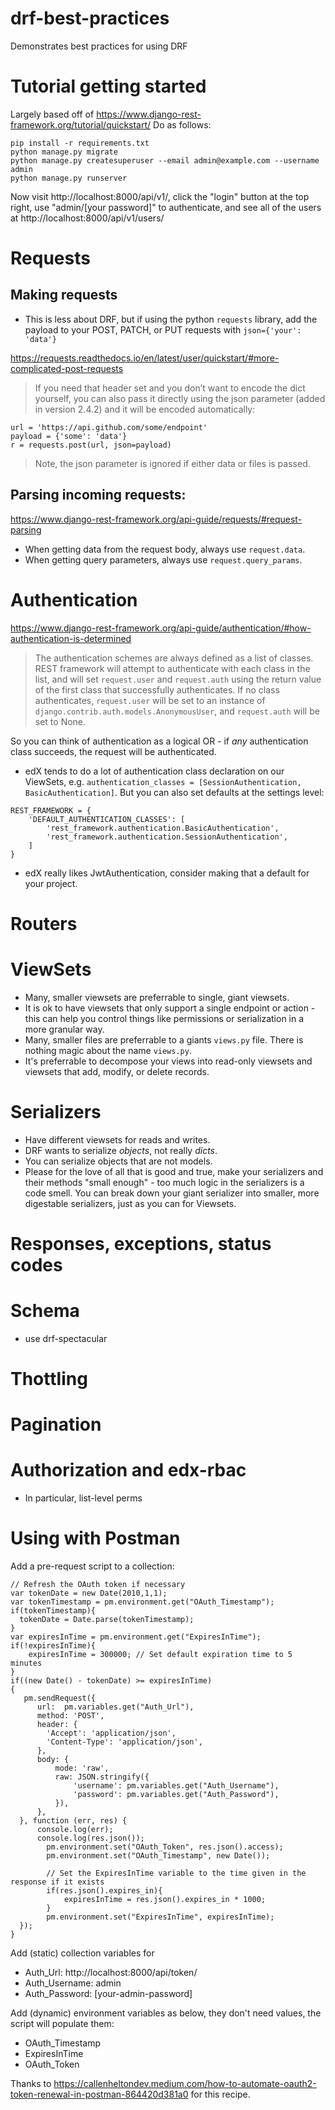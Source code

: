 # drf-best-practices
Demonstrates best practices for using DRF

# Tutorial getting started
Largely based off of https://www.django-rest-framework.org/tutorial/quickstart/
Do as follows:
```
pip install -r requirements.txt
python manage.py migrate
python manage.py createsuperuser --email admin@example.com --username admin
python manage.py runserver
```
Now visit http://localhost:8000/api/v1/, click the "login" button at the top right,
use "admin/[your password]" to authenticate, and see all of the users at
http://localhost:8000/api/v1/users/

# Requests
## Making requests
- This is less about DRF, but if using the python `requests` library, add
the payload to your POST, PATCH, or PUT requests with `json={'your': 'data'}`

https://requests.readthedocs.io/en/latest/user/quickstart/#more-complicated-post-requests

>If you need that header set and you don’t want to encode the dict yourself, 
you can also pass it directly using the json parameter (added in version 2.4.2) and it will be encoded automatically:
```
url = 'https://api.github.com/some/endpoint'
payload = {'some': 'data'}
r = requests.post(url, json=payload)
```
>Note, the json parameter is ignored if either data or files is passed.

## Parsing incoming requests:
https://www.django-rest-framework.org/api-guide/requests/#request-parsing
- When getting data from the request body, always use `request.data`.
- When getting query parameters, always use `request.query_params`.

# Authentication
https://www.django-rest-framework.org/api-guide/authentication/#how-authentication-is-determined
>The authentication schemes are always defined as a list of classes. 
REST framework will attempt to authenticate with each class in the list, 
and will set `request.user` and `request.auth` using the return value of the first class that successfully authenticates.
If no class authenticates, `request.user` will be set to an instance of 
`django.contrib.auth.models.AnonymousUser`, and `request.auth` will be set to None.

So you can think of authentication as a logical OR - if _any_ authentication class
succeeds, the request will be authenticated.

- edX tends to do a lot of authentication class declaration on our ViewSets, e.g.
`authentication_classes = [SessionAuthentication, BasicAuthentication]`.  But you can also set defaults
at the settings level:
```
REST_FRAMEWORK = {
    'DEFAULT_AUTHENTICATION_CLASSES': [
        'rest_framework.authentication.BasicAuthentication',
        'rest_framework.authentication.SessionAuthentication',
    ]
}
```
- edX really likes JwtAuthentication, consider making that a default for your project.

# Routers

# ViewSets
- Many, smaller viewsets are preferrable to single, giant viewsets.
- It is ok to have viewsets that only support a single endpoint or action - this
can help you control things like permissions or serialization in a more granular way.
- Many, smaller files are preferrable to a giants `views.py` file.  There is nothing
magic about the name `views.py`.
- It's preferrable to decompose your views into read-only viewsets and viewsets
that add, modify, or delete records.

# Serializers
- Have different viewsets for reads and writes.
- DRF wants to serialize _objects_, not really _dicts_.
- You can serialize objects that are not models.
- Please for the love of all that is good and true, make your serializers
and their methods "small enough" - too much logic in the serializers is a code smell.
You can break down your giant serializer into smaller, more digestable serializers,
just as you can for Viewsets.

# Responses, exceptions, status codes

# Schema
- use drf-spectacular

# Thottling

# Pagination

# Authorization and edx-rbac
- In particular, list-level perms


# Using with Postman
Add a pre-request script to a collection:
```
// Refresh the OAuth token if necessary
var tokenDate = new Date(2010,1,1);
var tokenTimestamp = pm.environment.get("OAuth_Timestamp");
if(tokenTimestamp){
  tokenDate = Date.parse(tokenTimestamp);
}
var expiresInTime = pm.environment.get("ExpiresInTime");
if(!expiresInTime){
    expiresInTime = 300000; // Set default expiration time to 5 minutes
}
if((new Date() - tokenDate) >= expiresInTime) 
{
   pm.sendRequest({
      url:  pm.variables.get("Auth_Url"), 
      method: 'POST',
      header: {
        'Accept': 'application/json',
        'Content-Type': 'application/json',
      },
      body: {
          mode: 'raw',
          raw: JSON.stringify({
              'username': pm.variables.get("Auth_Username"),
              'password': pm.variables.get("Auth_Password"),
          }),
      },
  }, function (err, res) {
      console.log(err);
      console.log(res.json());
        pm.environment.set("OAuth_Token", res.json().access);
        pm.environment.set("OAuth_Timestamp", new Date());
        
        // Set the ExpiresInTime variable to the time given in the response if it exists
        if(res.json().expires_in){
            expiresInTime = res.json().expires_in * 1000;
        }
        pm.environment.set("ExpiresInTime", expiresInTime);
  });
}
```
Add (static) collection variables for
- Auth_Url: http://localhost:8000/api/token/
- Auth_Username: admin
- Auth_Password: [your-admin-password]

Add (dynamic) environment variables as below, they don't need values, the script
will populate them:
- OAuth_Timestamp
- ExpiresInTime
- OAuth_Token

Thanks to https://callenheltondev.medium.com/how-to-automate-oauth2-token-renewal-in-postman-864420d381a0
for this recipe.